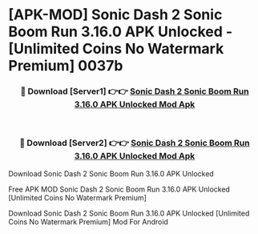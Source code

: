 # [APK-MOD] Sonic Dash 2  Sonic Boom Run 3.16.0 APK Unlocked - [Unlimited Coins No Watermark Premium] 0037b



<div align="center">
<h3>🔴 Download [Server1] 👉👉 <a href="https://momento.my/?title=Sonic_Dash_2__Sonic_Boom_Run_3.16.0_APK_Unlocked">Sonic Dash 2  Sonic Boom Run 3.16.0 APK Unlocked Mod Apk</a></h3><br>

<h3>🔴 Download [Server2] 👉👉 <a href="https://momento.my/?title=Sonic_Dash_2__Sonic_Boom_Run_3.16.0_APK_Unlocked">Sonic Dash 2  Sonic Boom Run 3.16.0 APK Unlocked Mod Apk</a></h3>
</div>



Download Sonic Dash 2  Sonic Boom Run 3.16.0 APK Unlocked 

Free APK MOD Sonic Dash 2  Sonic Boom Run 3.16.0 APK Unlocked [Unlimited Coins No Watermark Premium]

Download Sonic Dash 2  Sonic Boom Run 3.16.0 APK Unlocked [Unlimited Coins No Watermark Premium] Mod For Android
